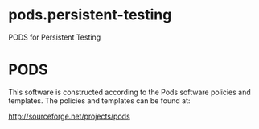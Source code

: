 # pods.persistent-testing
PODS for Persistent Testing


# PODS

This software is constructed according to the Pods software policies and
templates.  The policies and templates can be found at:

  http://sourceforge.net/projects/pods


